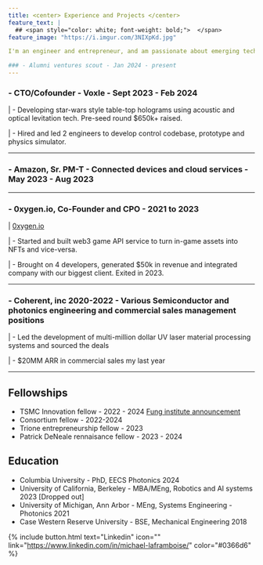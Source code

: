 ```yaml
---
title: <center> Experience and Projects </center>
feature_text: |
  ## <span style="color: white; font-weight: bold;">  </span>
feature_image: "https://i.imgur.com/3NIXpKd.jpg"

I'm an engineer and entrepreneur, and am passionate about emerging technologies and their commercialization. My technical interests span mechanics, electronics and CS. I've worked in several research engineering, sales and PM positions in the automotive and semiconductor photonics industries and have founded two startups.

### - Alumni ventures scout - Jan 2024 - present
---
```

### - CTO/Cofounder - Voxle - Sept 2023 - Feb 2024
|   - Developing star-wars style table-top holograms using acoustic and optical levitation tech. Pre-seed round $650k+ raised.

|   - Hired and led 2 engineers to develop control codebase, prototype and physics simulator.

---
### - Amazon, Sr. PM-T - Connected devices and cloud services - May 2023 - Aug 2023
---
### - 0xygen.io, Co-Founder and CPO - 2021 to 2023
|   [0xygen.io](https://www.0xygen.io/)


|   - Started and built web3 game API service to turn in-game assets into NFTs and vice-versa.


|   - Brought on 4 developers, generated $50k in revenue and integrated company with our biggest client. Exited in 2023.

---
### - Coherent, inc 2020-2022 - Various Semiconductor and photonics engineering and commercial sales management positions

|   - Led the development of multi-million dollar UV laser material processing systems and sourced the deals

|   - $20MM ARR in commercial sales my last year 

---
## Fellowships
- TSMC Innovation fellow - 2022 - 2024 [Fung institute announcement](https://funginstitute.berkeley.edu/news/2023-mba-meng-taiwan-semiconductor-manufacturing-fellowship/)
- Consortium fellow - 2022-2024
- Trione entrepreneurship fellow - 2023
- Patrick DeNeale rennaisance fellow - 2023 - 2024


## Education
- Columbia University - PhD, EECS Photonics 2024
- University of California, Berkeley - MBA/MEng, Robotics and AI systems 2023 [Dropped out]
- University of Michigan, Ann Arbor - MEng, Systems Engineering - Photonics 2021
- Case Western Reserve University - BSE, Mechanical Engineering 2018





{% include button.html text="Linkedin" icon="" link="https://www.linkedin.com/in/michael-laframboise/" color="#0366d6" %} 



